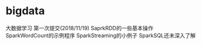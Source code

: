 # bigdata
大数据学习
第一次提交(2018/11/19)
	SaprkRDD的一些基本操作
	SparkWordCount的示例程序
	SparkStreaming的小例子
	SparkSQL还未深入了解